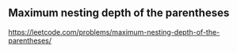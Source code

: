 ## Maximum nesting depth of the parentheses
https://leetcode.com/problems/maximum-nesting-depth-of-the-parentheses/
